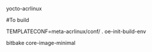 yocto-acrlinux


#To build   

TEMPLATECONF=meta-acrlinux/conf/ . oe-init-build-env   

bitbake core-image-minimal    
